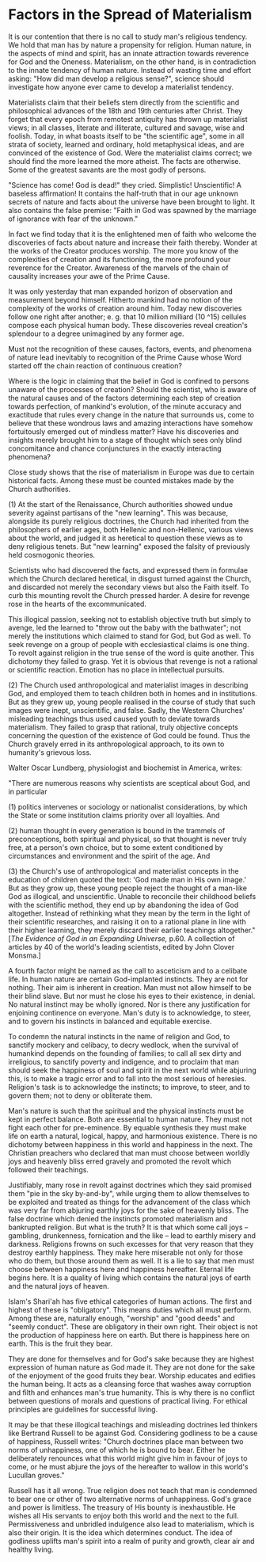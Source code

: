 Factors in the Spread of Materialism
====================================

It is our contention that there is no call to study man's religious
tendency. We hold that man has by nature a propensity for religion.
Human nature, in the aspects of mind and spirit, has an innate
attraction towards reverence for God and the Oneness. Materialism, on
the other hand, is in contradiction to the innate tendency of human
nature. Instead of wasting time and effort asking: "How did man develop
a religious sense?", science should investigate how anyone ever came to
develop a materialist tendency.

Materialists claim that their beliefs stem directly from the scientific
and philosophical advances of the 18th and 19th centuries after Christ.
They forget that every epoch from remotest antiquity has thrown up
materialist views; in all classes, literate and illiterate, cultured and
savage, wise and foolish. Today, in what boasts itself to be "the
scientific age", some in all strata of society, learned and ordinary,
hold metaphysical ideas, and are convinced of the existence of God. Were
the materialist claims correct; we should find the more learned the more
atheist. The facts are otherwise. Some of the greatest savants are the
most godly of persons.

"Science has come! God is dead!" they cried. Simplistic! Unscientific! A
baseless affirmation! It contains the half-truth that in our age unknown
secrets of nature and facts about the universe have been brought to
light. It also contains the false premise: "Faith in God was spawned by
the marriage of ignorance with fear of the unknown." 

In fact we find today that it is the enlightened men of faith who
welcome the discoveries of facts about nature and increase their faith
thereby. Wonder at the works of the Creator produces worship. The more
you know of the complexities of creation and its functioning, the more
profound your reverence for the Creator. Awareness of the marvels of the
chain of causality increases your awe of the Prime Cause. 

It was only yesterday that man expanded horizon of observation and
measurement beyond himself. Hitherto mankind had no notion of the
complexity of the works of creation around him. Today new discoveries
follow one right after another; e. g. that 10 million milliard (10 ^15)
cellules compose each physical human body. These discoveries reveal
creation's splendour to a degree unimagined by any former age. 

Must not the recognition of these causes, factors, events, and phenomena
of nature lead inevitably to recognition of the Prime Cause whose Word
started off the chain reaction of continuous creation? 

Where is the logic in claiming that the belief in God is confined to
persons unaware of the processes of creation? Should the scientist, who
is aware of the natural causes and of the factors determining each step
of creation towards perfection, of mankind's evolution, of the minute
accuracy and exactitude that rules every change in the nature that
surrounds us, come to believe that these wondrous laws and amazing
interactions have somehow fortuitously emerged out of mindless matter?
Have his discoveries and insights merely brought him to a stage of
thought which sees only blind concomitance and chance conjunctures in
the exactly interacting phenomena? 

Close study shows that the rise of materialism in Europe was due to
certain historical facts. Among these must be counted mistakes made by
the Church authorities. 

(1) At the start of the Renaissance, Church authorities showed undue
severity against partisans of the "new learning". This was because,
alongside its purely religious doctrines, the Church had inherited from
the philosophers of earlier ages, both Hellenic and non-Hellenic,
various views about the world, and judged it as heretical to question
these views as to deny religious tenets. But "new learning" exposed the
falsity of previously held cosmogonic theories.

Scientists who had discovered the facts, and expressed them in formulae
which the Church declared heretical, in disgust turned against the
Church, and discarded not merely the secondary views but also the Faith
itself. To curb this mounting revolt the Church pressed harder. A desire
for revenge rose in the hearts of the excommunicated.

This illogical passion, seeking not to establish objective truth but
simply to avenge, led the learned to "throw out the baby with the
bathwater"; not merely the institutions which claimed to stand for God,
but God as well. To seek revenge on a group of people with
ecclesiastical claims is one thing. To revolt against religion in the
true sense of the word is quite another. This dichotomy they failed to
grasp. Yet it is obvious that revenge is not a rational or scientific
reaction. Emotion has no place in intellectual pursuits.

(2) The Church used anthropological and materialist images in describing
God, and employed them to teach children both in homes and in
institutions. But as they grew up, young people realised in the course
of study that such images were inept, unscientific, and false. Sadly,
the Western Churches' misleading teachings thus used caused youth to
deviate towards materialism. They failed to grasp that rational, truly
objective concepts concerning the question of the existence of God could
be found. Thus the Church gravely erred in its anthropological approach,
to its own to humanity's grievous loss.

Walter Oscar Lundberg, physiologist and biochemist in America, writes:

"There are numerous reasons why scientists are sceptical about God, and
in particular

(1) politics intervenes or sociology or nationalist considerations, by
which the State or some institution claims priority over all loyalties.
And

(2) human thought in every generation is bound in the trammels of
preconceptions, both spiritual and physical, so that thought is never
truly free, at a person's own choice, but to some extent conditioned by
circumstances and environment and the spirit of the age. And

(3) the Church's use of anthropological and materialist concepts in the
education of children quoted the text: 'God made man in His own image.'
But as they grow up, these young people reject the thought of a man-like
God as illogical, and unscientific. Unable to reconcile their childhood
beliefs with the scientific method, they end up by abandoning the idea
of God altogether. Instead of rethinking what they mean by the term in
the light of their scientific researches, and raising it on to a
rational plane in line with their higher learning, they merely discard
their earlier teachings altogether." [*The Evidence of God in an
Expanding Universe,* p.60. A collection of articles by 40 of the world's
leading scientists, edited by John Clover Monsma.]

A fourth factor might be named as the call to asceticism and to a
celibate life. In human nature are certain God-implanted instincts. They
are not for nothing. Their aim is inherent in creation. Man must not
allow himself to be their blind slave. But nor must he close his eyes to
their existence, in denial. No natural instinct may be wholly ignored.
Nor is there any justification for enjoining continence on everyone.
Man's duty is to acknowledge, to steer, and to govern his instincts in
balanced and equitable exercise.

To condemn the natural instincts in the name of religion and God, to
sanctify mockery and celibacy, to decry wedlock, when the survival of
humankind depends on the founding of families; to call all sex dirty and
irreligious, to sanctify poverty and indigence, and to proclaim that man
should seek the happiness of soul and spirit in the next world while
abjuring this, is to make a tragic error and to fall into the most
serious of heresies. Religion's task is to acknowledge the instincts; to
improve, to steer, and to govern them; not to deny or obliterate them.

Man's nature is such that the spiritual and the physical instincts must
be kept in perfect balance. Both are essential to human nature. They
must not fight each other for pre-eminence. By equable synthesis they
must make life on earth a natural, logical, happy, and harmonious
existence. There is no dichotomy between happiness in this world and
happiness in the next. The Christian preachers who declared that man
must choose between worldly joys and heavenly bliss erred gravely and
promoted the revolt which followed their teachings. 

Justifiably, many rose in revolt against doctrines which they said
promised them "pie in the sky by-and-by", while urging them to allow
themselves to be exploited and treated as things for the advancement of
the class which was very far from abjuring earthly joys for the sake of
heavenly bliss. The false doctrine which denied the instincts promoted
materialism and bankrupted religion. But what is the truth? It is that
which some call joys – gambling, drunkenness, fornication and the like –
lead to earthly misery and darkness. Religions frowns on such excesses
for that very reason that they destroy earthly happiness. They make here
miserable not only for those who do them, but those around them as well.
It is a lie to say that men must choose between happiness here and
happiness hereafter. Eternal life begins here. It is a quality of living
which contains the natural joys of earth and the natural joys of
heaven. 

Islam's Shari'ah has five ethical categories of human actions. The first
and highest of these is "obligatory". This means duties which all must
perform. Among these are, naturally enough, "worship" and "good deeds"
and "seemly conduct". These are obligatory in their own right. Their
object is not the production of happiness here on earth. But there is
happiness here on earth. This is the fruit they bear.

They are done for themselves and for God's sake because they are highest
expression of human nature as God made it. They are not done for the
sake of the enjoyment of the good fruits they bear. Worship educates and
edifies the human being. It acts as a cleansing force that washes away
corruption and filth and enhances man's true humanity. This is why there
is no conflict between questions of morals and questions of practical
living. For ethical principles are guidelines for successful living. 

It may be that these illogical teachings and misleading doctrines led
thinkers like Bertrand Russell to be against God. Considering godliness
to be a cause of happiness, Russell writes: "Church doctrines place man
between two norms of unhappiness, one of which he is bound to bear.
Either he deliberately renounces what this world might give him in
favour of joys to come, or he must abjure the joys of the hereafter to
wallow in this world's Lucullan groves." 

Russell has it all wrong. True religion does not teach that man is
condemned to bear one or other of two alternative norms of unhappiness.
God's grace and power is limitless. The treasury of His bounty is
inexhaustible. He wishes all His servants to enjoy both this world and
the next to the full.   
 Permissiveness and unbridled indulgence also lead to materialism, which
is also their origin. It is the idea which determines conduct. The idea
of godliness uplifts man's spirit into a realm of purity and growth,
clear air and healthy living.


